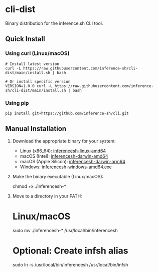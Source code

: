 # cli-dist

Binary distribution for the inference.sh CLI tool.

## Quick Install

### Using curl (Linux/macOS)

    # Install latest version
    curl -L https://raw.githubusercontent.com/inference-sh/cli-dist/main/install.sh | bash

    # Or install specific version
    VERSION=1.0.0 curl -L https://raw.githubusercontent.com/inference-sh/cli-dist/main/install.sh | bash

### Using pip

    pip install git+https://github.com/inference-sh/cli.git

## Manual Installation

1. Download the appropriate binary for your system:
   - Linux (x86_64): [inferencesh-linux-amd64](https://raw.githubusercontent.com/inference-sh/cli-dist/main/latest/inferencesh-linux-amd64)
   - macOS (Intel): [inferencesh-darwin-amd64](https://raw.githubusercontent.com/inference-sh/cli-dist/main/latest/inferencesh-darwin-amd64)
   - macOS (Apple Silicon): [inferencesh-darwin-arm64](https://raw.githubusercontent.com/inference-sh/cli-dist/main/latest/inferencesh-darwin-arm64)
   - Windows: [inferencesh-windows-amd64.exe](https://raw.githubusercontent.com/inference-sh/cli-dist/main/latest/inferencesh-windows-amd64.exe)

2. Make the binary executable (Linux/macOS):

    chmod +x ./inferencesh-*

3. Move to a directory in your PATH:

    # Linux/macOS
    sudo mv ./inferencesh-* /usr/local/bin/inferencesh

    # Optional: Create infsh alias
    sudo ln -s /usr/local/bin/inferencesh /usr/local/bin/infsh